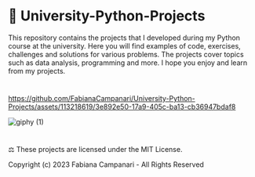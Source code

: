 #  🚀 University-Python-Projects


This repository contains the projects that I developed during my Python course at the university. Here you will find examples of code, exercises, challenges and solutions for various problems. The projects cover topics such as data analysis, programming and more. I hope you enjoy and learn from my projects.

#

https://github.com/FabianaCampanari/University-Python-Projects/assets/113218619/3e892e50-17a9-405c-ba13-cb36947bdaf8

![giphy (1)](https://github.com/FabianaCampanari/University-Python-Projects/assets/113218619/fcd9b8e1-d0c8-4463-915c-ec6819959fb9)

#

⚖︎ These projects are licensed under the MIT License.

Copyright (c) 2023 Fabiana Campanari - All Rights Reserved
